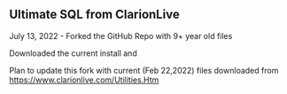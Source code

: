 ## Ultimate SQL from ClarionLive

July 13, 2022 - Forked the GitHub Repo with 9+ year old files

Downloaded the current install and 

Plan to update this fork with current (Feb 22,2022) files downloaded from https://www.clarionlive.com/Utilities.Htm



